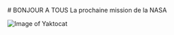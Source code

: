 # BONJOUR A TOUS
La prochaine mission de la NASA

![Image of Yaktocat](hhttps://upload.wikimedia.org/wikipedia/commons/thumb/3/36/Mars_Valles_Marineris_EDIT.jpg/1200px-Mars_Valles_Marineris_EDIT.jpg)